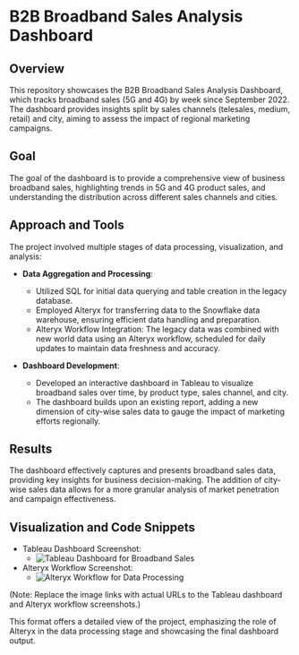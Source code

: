 # B2B Broadband Sales Analysis Dashboard

## Overview
This repository showcases the B2B Broadband Sales Analysis Dashboard, which tracks broadband sales (5G and 4G) by week since September 2022. The dashboard provides insights split by sales channels (telesales, medium, retail) and city, aiming to assess the impact of regional marketing campaigns.

## Goal
The goal of the dashboard is to provide a comprehensive view of business broadband sales, highlighting trends in 5G and 4G product sales, and understanding the distribution across different sales channels and cities.

## Approach and Tools
The project involved multiple stages of data processing, visualization, and analysis:

- **Data Aggregation and Processing**:
  - Utilized SQL for initial data querying and table creation in the legacy database.
  - Employed Alteryx for transferring data to the Snowflake data warehouse, ensuring efficient data handling and preparation.
  - Alteryx Workflow Integration: The legacy data was combined with new world data using an Alteryx workflow, scheduled for daily updates to maintain data freshness and accuracy.

- **Dashboard Development**:
  - Developed an interactive dashboard in Tableau to visualize broadband sales over time, by product type, sales channel, and city.
  - The dashboard builds upon an existing report, adding a new dimension of city-wise sales data to gauge the impact of marketing efforts regionally.

## Results
The dashboard effectively captures and presents broadband sales data, providing key insights for business decision-making. The addition of city-wise sales data allows for a more granular analysis of market penetration and campaign effectiveness.

## Visualization and Code Snippets
- Tableau Dashboard Screenshot:
  - ![Tableau Dashboard for Broadband Sales](link-to-tableau-dashboard.jpg)
- Alteryx Workflow Screenshot:
  - ![Alteryx Workflow for Data Processing](link-to-alteryx-workflow.jpg)

(Note: Replace the image links with actual URLs to the Tableau dashboard and Alteryx workflow screenshots.)

This format offers a detailed view of the project, emphasizing the role of Alteryx in the data processing stage and showcasing the final dashboard output.
